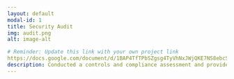 ```yaml
---
layout: default
modal-id: 1
title: Security Audit
img: audit.png
alt: image-alt

# Reminder: Update this link with your own project link
https://docs.google.com/document/d/1BAP4TfTPbSZgsg4TyVhNxJWjQKE7NS8ebcSIrivbmiE/edit?tab=t.0#heading=h.87tykp1u0l36
description: Conducted a controls and compliance assessment and provided recommendations to company stakeholders to mitigate risks and avoid fines based on best practices for NIST CSF, PCI DSS, GDPR, SOC 1 & SOC 2.
---
```

